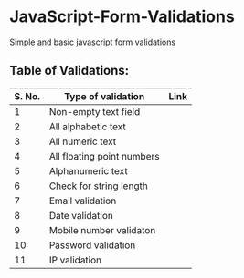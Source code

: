 # JavaScript-Form-Validations
Simple and basic javascript form validations

## Table of Validations:

|  S. No. |  Type of validation | Link  |
|---------|---------------------|-------|
| 1 | Non-empty text field | |
| 2 | All alphabetic text | |
| 3 | All numeric text | |
| 4 | All floating point numbers | |
| 5 | Alphanumeric text | |
| 6 | Check for string length | |
| 7 | Email validation | |
| 8 | Date validation | |
| 9 | Mobile number validaton | |
| 10 | Password validation | |
| 11 | IP validation | |
